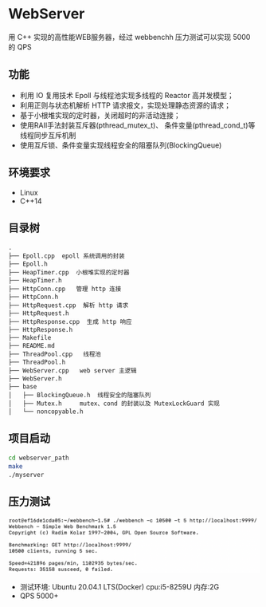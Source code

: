 # WebServer
用 C++ 实现的高性能WEB服务器，经过 webbenchh 压力测试可以实现 5000 的 QPS

## 功能
* 利用 IO 复用技术 Epoll 与线程池实现多线程的 Reactor 高并发模型；
* 利用正则与状态机解析 HTTP 请求报文，实现处理静态资源的请求；
* 基于小根堆实现的定时器，关闭超时的非活动连接；
* 使用RAII手法封装互斥器(pthread\_mutex\_t)、 条件变量(pthread\_cond\_t)等线程同步互斥机制
* 使用互斥锁、条件变量实现线程安全的阻塞队列(BlockingQueue)

## 环境要求
* Linux
* C++14

## 目录树
```
.
├── Epoll.cpp  epoll 系统调用的封装
├── Epoll.h
├── HeapTimer.cpp  小根堆实现的定时器
├── HeapTimer.h
├── HttpConn.cpp   管理 http 连接
├── HttpConn.h
├── HttpRequest.cpp  解析 http 请求
├── HttpRequest.h
├── HttpResponse.cpp  生成 http 响应
├── HttpResponse.h
├── Makefile
├── README.md
├── ThreadPool.cpp   线程池
├── ThreadPool.h
├── WebServer.cpp   web server 主逻辑
├── WebServer.h
├── base
│   ├── BlockingQueue.h  线程安全的阻塞队列
│   ├── Mutex.h     mutex、cond 的封装以及 MutexLockGuard 实现
│   └── noncopyable.h
```


## 项目启动
```bash
cd webserver_path
make
./myserver
```

## 压力测试
![image-webbench](images/qps-6k.png)
* 测试环境: Ubuntu 20.04.1 LTS(Docker) cpu:i5-8259U 内存:2G 
* QPS 5000+